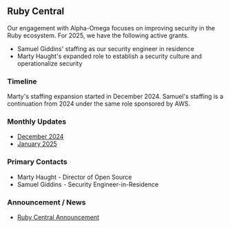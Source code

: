## Ruby Central

Our engagement with Alpha-Omega focuses on improving security in the Ruby ecosystem.  For 2025, we have the following active grants.

* Samuel Giddins' staffing as our security engineer in residence
* Marty Haught's expanded role to establish a security culture and operationalize security

### Timeline

Marty's staffing expansion started in December 2024. Samuel's staffing is a continuation from 2024 under the same role sponsored by AWS.

### Monthly Updates

* [December 2024](../../2024/RubyCentral/update-2024-12.md)
* [January 2025](update-2025-01.md)



### Primary Contacts

* Marty Haught - Director of Open Source
* Samuel Giddins - Security Engineer-in-Residence

### Announcement / News

* [Ruby Central Announcement](https://rubycentral.org/news/alpha-omega-supports-ruby-centrals-expansion-of-open-source-leadership-security/)
